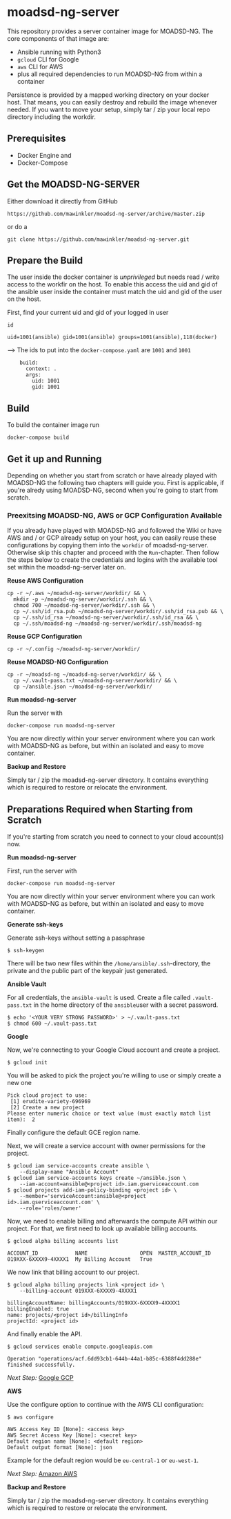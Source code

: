 # moadsd-ng-server
This repository provides a server container image for MOADSD-NG. The core components of that image are:

* Ansible running with Python3
* `gcloud` CLI for Google
* `aws` CLI for AWS
* plus all required dependencies to run MOADSD-NG from within a container

Persistence is provided by a mapped working directory on your docker host. That means, you can easily destroy and rebuild the image whenever needed. If you want to move your setup, simply tar / zip your local repo directory including the workdir.

## Prerequisites
* Docker Engine and
* Docker-Compose

## Get the MOADSD-NG-SERVER
Either download it directly from GitHub
```
https://github.com/mawinkler/moadsd-ng-server/archive/master.zip
```
or do a
```shell
git clone https://github.com/mawinkler/moadsd-ng-server.git
```
## Prepare the Build
The user inside the docker container is *unprivileged* but needs read / write access to the workfir on the host. To enable this access the uid and gid of the ansible user inside the container must match the uid and gid of the user on the host.

First, find your current uid and gid of your logged in user
```shell
id
```
```
uid=1001(ansible) gid=1001(ansible) groups=1001(ansible),118(docker)
```
--> The ids to put into the `docker-compose.yaml` are `1001` and `1001`
```
    build:
      context: .
      args:
        uid: 1001
        gid: 1001
```
## Build
To build the container image run
```shell
docker-compose build
```
## Get it up and Running
Depending on whether you start from scratch or have already played with MOADSD-NG the following two chapters will guide you. First is applicable, if you're alredy using MOADSD-NG, second when you're going to start from scratch.

### Preexitsing MOADSD-NG, AWS or GCP Configuration Available
If you already have played with MOADSD-NG and followed the Wiki or have AWS and / or GCP already setup on your host, you can easily reuse these configurations by copying them into the `workdir` of moadsd-ng-server. Otherwise skip this chapter and proceed with the `Run`-chapter. Then follow the steps below to create the credentials and logins with the available tool set within the moadsd-ng-server later on.

**Reuse AWS Configuration**
```shell
cp -r ~/.aws ~/moadsd-ng-server/workdir/ && \
  mkdir -p ~/moadsd-ng-server/workdir/.ssh && \
  chmod 700 ~/moadsd-ng-server/workdir/.ssh && \
  cp ~/.ssh/id_rsa.pub ~/moadsd-ng-server/workdir/.ssh/id_rsa.pub && \
  cp ~/.ssh/id_rsa ~/moadsd-ng-server/workdir/.ssh/id_rsa && \
  cp ~/.ssh/moadsd-ng ~/moadsd-ng-server/workdir/.ssh/moadsd-ng
```

**Reuse GCP Configuration**
```shell
cp -r ~/.config ~/moadsd-ng-server/workdir/
```

**Reuse MOADSD-NG Configuration**
```shell
cp -r ~/moadsd-ng ~/moadsd-ng-server/workdir/ && \
  cp ~/.vault-pass.txt ~/moadsd-ng-server/workdir/ && \
  cp ~/ansible.json ~/moadsd-ng-server/workdir/
```

**Run moadsd-ng-server**

Run the server with
```shell
docker-compose run moadsd-ng-server
```

You are now directly within your server environment where you can work with MOADSD-NG as before, but within an isolated and easy to move container.

**Backup and Restore**

Simply tar / zip the moadsd-ng-server directory. It contains everything which is required to restore or relocate the environment.

## Preparations Required when Starting from Scratch
If you're starting from scratch you need to connect to your cloud account(s) now.

**Run moadsd-ng-server**

First, run the server with
```shell
docker-compose run moadsd-ng-server
```

You are now directly within your server environment where you can work with MOADSD-NG as before, but within an isolated and easy to move container.

**Generate ssh-keys**

Generate ssh-keys without setting a passphrase
```shell
$ ssh-keygen
```

There will be two new files within the `/home/ansible/.ssh`-directory, the private and the public part of the keypair just generated.

**Ansible Vault**

For all credentials, the `ansible-vault` is used.
Create a file called `.vault-pass.txt` in the home directory of the `ansible`user with a secret password.
```shell
$ echo '<YOUR VERY STRONG PASSWORD>' > ~/.vault-pass.txt
$ chmod 600 ~/.vault-pass.txt
```
**Google**

Now, we're connecting to your Google Cloud account and create a project.

```shell
$ gcloud init
```
You will be asked to pick the project you're willing to use or simply create a new one
```
Pick cloud project to use:
 [1] erudite-variety-696969
 [2] Create a new project
Please enter numeric choice or text value (must exactly match list
item):  2
```
Finally configure the default GCE region name.

Next, we will create a service account with owner permissions for the project.

```shell
$ gcloud iam service-accounts create ansible \
    --display-name "Ansible Account"
$ gcloud iam service-accounts keys create ~/ansible.json \
    --iam-account=ansible@<project id>.iam.gserviceaccount.com
$ gcloud projects add-iam-policy-binding <project id> \
    --member='serviceAccount:ansible@<project id>.iam.gserviceaccount.com' \
    --role='roles/owner'
```
Now, we need to enable billing and afterwards the compute API within our project. For that, we first need to look up available billing accounts.
```shell
$ gcloud alpha billing accounts list
```
```
ACCOUNT_ID            NAME                 OPEN  MASTER_ACCOUNT_ID
019XXX-6XXXX9-4XXXX1  My Billing Account   True
```
We now link that billing account to our project.
```shell
$ gcloud alpha billing projects link <project id> \
    --billing-account 019XXX-6XXXX9-4XXXX1
```
```
billingAccountName: billingAccounts/019XXX-6XXXX9-4XXXX1
billingEnabled: true
name: projects/<project id>/billingInfo
projectId: <project id>
```
And finally enable the API.
```shell
$ gcloud services enable compute.googleapis.com
```
```
Operation "operations/acf.6dd93cb1-644b-44a1-b85c-6388f4dd288e" finished successfully.
```

*Next Step:* [Google GCP](https://github.com/mawinkler/moadsd-ng/wiki/Google-GCP)

**AWS**

Use the configure option to continue with the AWS CLI configuration:
```shell
$ aws configure
```
```
AWS Access Key ID [None]: <access key>
AWS Secret Access Key [None]: <secret key>
Default region name [None]: <default region>
Default output format [None]: json
```
Example for the default region would be `eu-central-1` or `eu-west-1`.

*Next Step:* [Amazon AWS](https://github.com/mawinkler/moadsd-ng/wiki/Amazon-AWS)


**Backup and Restore**

Simply tar / zip the moadsd-ng-server directory. It contains everything which is required to restore or relocate the environment.
